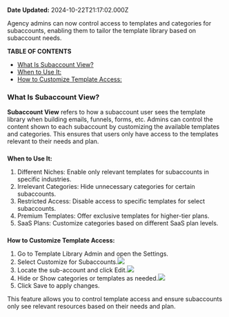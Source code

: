 **Date Updated:** 2024-10-22T21:17:02.000Z

Agency admins can now control access to templates and categories for subaccounts, enabling them to tailor the template library based on subaccount needs.  
  
  
**TABLE OF CONTENTS**

  
* [What Is Subaccount View?](#What-Is-Subaccount-View?)
* [When to Use It:](#When-to-Use-It%3A)
* [How to Customize Template Access:](#How-to-Customize-Template-Access%3A)

  
### **What Is Subaccount View?**

**Subaccount View** refers to how a subaccount user sees the template library when building emails, funnels, forms, etc. Admins can control the content shown to each subaccount by customizing the available templates and categories. This ensures that users only have access to the templates relevant to their needs and plan.

###   
**When to Use It:**

1. Different Niches: Enable only relevant templates for subaccounts in specific industries.
2. Irrelevant Categories: Hide unnecessary categories for certain subaccounts.
3. Restricted Access: Disable access to specific templates for select subaccounts.
4. Premium Templates: Offer exclusive templates for higher-tier plans.
5. SaaS Plans: Customize categories based on different SaaS plan levels.

###    
**How to Customize Template Access:**

1. Go to Template Library Admin and open the Settings.
2. Select Customize for Subaccounts.![](https://s3.amazonaws.com/cdn.freshdesk.com/data/helpdesk/attachments/production/155034987049/original/_qMX-5bX4JEXJrL5r2lLSJvBo3DuqSGTnw.png?1729265339)
3. Locate the sub-account and click Edit.![](https://s3.amazonaws.com/cdn.freshdesk.com/data/helpdesk/attachments/production/155034987118/original/W9Yv9glIIBeGM47Zla4GlLytwnXxSSXLKQ.png?1729265385)
4. Hide or Show categories or templates as needed.![](https://s3.amazonaws.com/cdn.freshdesk.com/data/helpdesk/attachments/production/155034987103/original/V465CK40H6Xmy0HrqUYqcZm2rP3_1pjOJA.png?1729265371)
5. Click Save to apply changes.

This feature allows you to control template access and ensure subaccounts only see relevant resources based on their needs and plan.